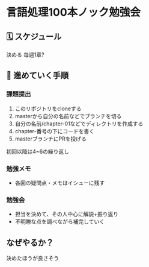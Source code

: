 # 言語処理100本ノック勉強会

## 🗓 スケジュール

決める
毎週1章?

## 📝 進めていく手順

### 課題提出
1. このリポジトリをcloneする
3. masterから自分の名前などでブランチを切る
4. 自分の名前/chapter-01などでディレクトリを作成する
5. chapter-番号の下にコードを書く
6. masterブランチにPRを投げる

初回以降は4~6の繰り返し

### 勉強メモ
- 各回の疑問点・メモはイシューに残す

### 勉強会
- 担当を決めて、その人中心に解説+振り返り
- 不明瞭な点を調べながら補完していく

## なぜやるか？

決めたほうが良さそう

